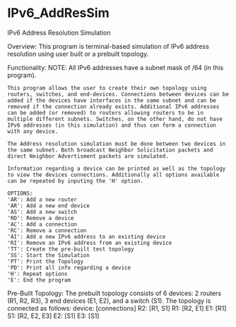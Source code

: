 # IPv6_AddResSim
IPv6 Address Resolution Simulation

Overview:
    This program is terminal-based simulation of IPv6 address resolution using user built or a prebuilt topology.

Functionality:
    NOTE: All IPv6 addresses have a subnet mask of /64 (in this program).

    This program allows the user to create their own topology using routers, switches, and end-devices. Connections between devices can be added if the devices have interfaces in the same subnet and can be removed if the connection already exists. Additional IPv6 addresses can be added (or removed) to routers allowing routers to be in multiple different subnets. Switches, on the other hand, do not have IPv6 addresses (in this simulation) and thus can form a connection with any device.

    The Address resolution simulation must be done between two devices in the same subnet. Both broadcast Neighbor Solicitation packets and direct Neighbor Advertisment packets are simulated.

    Information regarding a device can be printed as well as the topology to view the devices connections. Additionally all options available can be repeated by inputing the 'H' option.

    OPTIONS:
    'AR': Add a new router
    'AR': Add a new end device
    'AS': Add a new switch
    'RD': Remove a device
    'AC': Add a connection
    'RC': Remove a connection
    'AI': Add a new IPv6 address to an existing device
    'RI': Remove an IPv6 address from an existing device
    'TT': Create the pre-built test topology
    'SS': Start the Simulation
    'PT': Print the Topology
    'PD': Print all info regarding a device
    'H': Repeat options
    'E': End the program

Pre-Built Topology:
    The prebuilt topology consists of 6 devices: 2 routers (R1, R2, R3), 3 end devices (E1, E2), and a switch (S1).
    The topology is connected as follows:
        device: [connections]
        R2: [R1, S1]
        R1: [R2, E1]
        E1: [R1]
        S1: [R2, E2, E3]
        E2: [S1]
        E3: [S1]